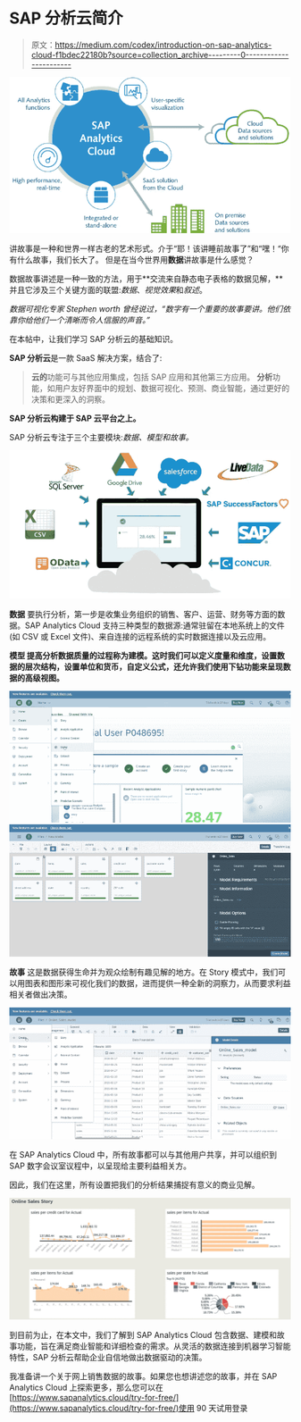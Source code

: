 # SAP 分析云简介

> 原文：<https://medium.com/codex/introduction-on-sap-analytics-cloud-f1bdec22180b?source=collection_archive---------0----------------------->

![](img/23379a587a7b4483201b2531355f5c08.png)

讲故事是一种和世界一样古老的艺术形式。介于“耶！该讲睡前故事了”和“嘿！“你有什么故事，我们长大了。
但是在当今世界用**数据**讲故事是什么感觉？

数据故事讲述是一种一致的方法，用于**交流来自静态电子表格的数据见解，**并且它涉及三个关键方面的联盟:*数据*、*视觉效果*和*叙述*。

*数据可视化专家 Stephen worth 曾经说过，“数字有一个重要的故事要讲。他们依靠你给他们一个清晰而令人信服的声音。”*

在本帖中，让我们学习 SAP 分析云的基础知识。

**SAP 分析云**是一款 SaaS 解决方案，结合了:

> **云的**功能可与其他应用集成，包括 SAP 应用和其他第三方应用。
> **分析**功能，如用户友好界面中的规划、数据可视化、预测、商业智能，通过更好的决策和更深入的洞察。

**SAP 分析云构建于 SAP 云平台之上。**

SAP 分析云专注于三个主要模块:*数据、模型和故事。*

![](img/6b57d735cd535adf2d16098fab1dfcfc.png)

**数据** 要执行分析，第一步是收集业务组织的销售、客户、运营、财务等方面的数据。SAP Analytics Cloud 支持三种类型的数据源:通常驻留在本地系统上的文件(如 CSV 或 Excel 文件)、来自连接的远程系统的实时数据连接以及云应用。

**模型
提高分析数据质量的过程称为建模。这时我们可以定义度量和维度，设置数据的层次结构，设置单位和货币，自定义公式，还允许我们使用下钻功能来呈现数据的高级视图。**

![](img/8523bb362f4a911dc2458040ea30735f.png)![](img/7f3d945512d1c1ce62e5f7c04a2c6fd9.png)

**故事** 这是数据获得生命并为观众绘制有趣见解的地方。在 Story 模式中，我们可以用图表和图形来可视化我们的数据，进而提供一种全新的洞察力，从而要求利益相关者做出决策。

![](img/518d325fdfd9e7229bce55ff25d322e6.png)

在 SAP Analytics Cloud 中，所有故事都可以与其他用户共享，并可以组织到 SAP 数字会议室议程中，以呈现给主要利益相关方。

因此，我们在这里，所有设置把我们的分析结果捕捉有意义的商业见解。

![](img/32a14ec007794f9cc5349435b45d3f37.png)

到目前为止，在本文中，我们了解到 SAP Analytics Cloud 包含数据、建模和故事功能，旨在满足商业智能和详细检查的需求。从灵活的数据连接到机器学习智能特性，SAP 分析云帮助企业自信地做出数据驱动的决策。

我准备讲一个关于网上销售数据的故事。如果您也想讲述您的故事，并在 SAP Analytics Cloud 上探索更多，那么您可以在[https://www.sapanalytics.cloud/try-for-free/](https://www.sapanalytics.cloud/try-for-free/)使用 90 天试用登录